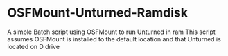 # OSFMount-Unturned-Ramdisk
A simple Batch script using OSFMount to run Unturned in ram
This script assumes OSFMount is installed to the default location and that Unturned is located on D drive
